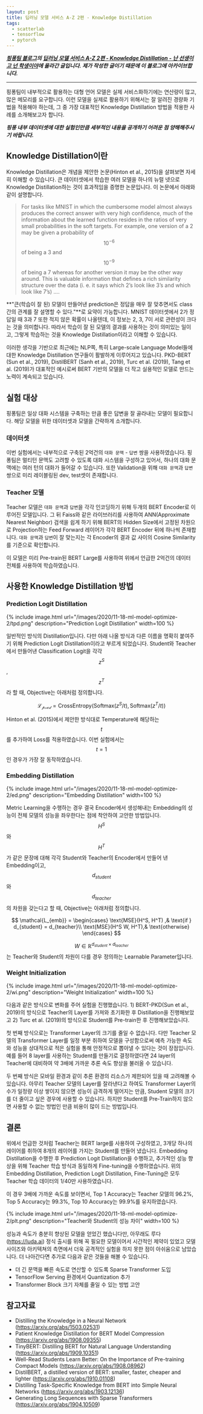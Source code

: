 ```yaml
---
layout: post
title: 딥러닝 모델 서비스 A-Z 2편 - Knowledge Distillation
tags:
  - scatterlab
  - tensorflow
  - pytorch
---
```


***[핑퐁팀 블로그](https://blog.pingpong.us/)의 [딥러닝 모델 서비스 A-Z 2편 - Knowledge Distillation - 난 선생이고 넌 학생이야](https://blog.pingpong.us/ml-model-optimize-2/)에 올라간 글입니다. 제가 작성한 글이기 때문에 이 블로그에 아카이브합니다.***

---


핑퐁팀이 내부적으로 활용하는 대형 언어 모델은 실제 서비스화하기에는 연산량이 많고, 많은 메모리를 요구합니다. 이런 모델을 실제로 활용하기 위해서는 잘 알려진 경량화 기법을 적용해야 하는데, 그 중 가장 대표적인 Knowledge Distillation 방법을 적용한 사례를 소개해보고자 합니다.

***핑퐁 내부 데이터셋에 대한 실험인만큼 세부적인 내용을 공개하기 어려운 점 양해해주시기 바랍니다.***

## Knowledge Distillation이란

Knowledge Distillation은 개념을 제안한 논문(Hinton et al., 2015)을 살펴보면 자세히 이해할 수 있습니다. 큰 데이터셋에서 학습한 여러 모델을 하나의 뉴럴 넷으로 Knowledge Distillation하는 것이 효과적임을 증명한 논문입니다. 이 논문에서 아래와 같이 설명합니다.

> For tasks like MNIST in which the cumbersome model almost always produces the correct answer with very high confidence, much of the information about the learned function resides in the ratios of very small probabilities in the soft targets. For example, one version of a 2 may be given a probability of $$10^{-6}$$ of being a 3 and $$10^{−9}$$ of being a 7 whereas for another version it may be the other way around.  This is valuable information that defines a rich similarity structure over the data (i. e. it says which 2’s look like 3’s and which look like 7’s) ....

**"큰(학습이 잘 된) 모델이 만들어낸 prediction은 정답을 매우 잘 맞추면서도 class간의 관계를 잘 설명할 수 있다."**로 요약이 가능합니다. MNIST 데이터셋에서 2가 정답일 때 3과 7 또한 적지 않은 확률이 나올텐데, 이 정보는 2, 3, 7이 서로 관련성이 크다는 것을 의미합니다. 따라서 학습이 잘 된 모델의 결과를 사용하는 것이 의미있는 일이고, 그렇게 학습하는 것을 Knowledge Distillation이라고 이해할 수 있습니다.

이러한 생각을 기반으로 최근에는 NLP쪽, 특히 Large-scale Language Model들에 대한 Knowledge Distillation 연구들이 활발하게 이루어지고 있습니다. PKD-BERT (Sun et al., 2019), DistilBERT (Sanh et al., 2019), Turc et al. (2019), Tang et al. (2019)가 대표적인 예시로써 BERT 기반의 모델을 더 작고 실용적인 모델로 만드는 노력이 계속되고 있습니다.

## 실험 대상

핑퐁팀은 일상 대화 시스템을 구축하는 만큼 좋은 답변을 잘 골라내는 모델이 필요합니다. 해당 모델을 위한 데이터셋과 모델을 간략하게 소개합니다.

### 데이터셋

이번 실험에서는 내부적으로 구축된 2억건의 `대화 문맥` - `답변` 쌍을 사용하였습니다. 핑퐁팀은 멀티턴 문맥도 고려할 수 있도록 대화 시스템을 구성하고 있어서, 하나의 대화 문맥에는 여러 턴의 대화가 들어갈 수 있습니다. 또한 Validation을 위해 `대화 문맥`과 `답변` 쌍으로 미리 레이블링된 dev, test셋이 존재합니다.

### Teacher 모델

Teacher 모델은 `대화 문맥`과 `답변`을 각각 인코딩하기 위해 두개의 BERT Encoder로 이루어진 모델입니다. 그 뒤 Faiss와 같은 라이브러리를 사용하여 ANN(Approximate Nearest Neighbor) 검색을 쉽게 하기 위해 BERT의 Hidden Size에서 고정된 차원으로 Projection하는 Feed Forward 레이어가 각각 BERT Encoder 뒤에 하나씩 존재합니다. `대화 문맥`과 `답변`이 잘 맞는지는 각 Encoder의 결과 값 사이의 Cosine Similarity를 기준으로 확인합니다.

이 모델은 미리 Pre-train된 BERT Large를 사용하여 위에서 언급한 2억건의 데이터 전체를 사용하여 학습하였습니다.

## 사용한 Knowledge Distillation 방법

### Prediction Logit Distillation

{% include image.html url="/images/2020/11-18-ml-model-optimize-2/tpd.png" description="Prediction Logit Distillation" width=100 %}

일반적인 방식의 Distillation입니다. 다만 아래 나올 방식과 다른 이름을 명확히 붙여주기 위해 Prediction Logit Distillation이라고 부르게 되었습니다. Student와 Teacher에서 만들어낸 Classification Logit을 각각 $$z^S$$, $$z^T$$라 할 때, Objective는 아래처럼 정의합니다.

$$\mathcal{L_{pred}} = \text{CrossEntropy}(\text{Softmax}(z^S / t), \text{Softmax}(z^T / t))$$

Hinton et al. (2015)에서 제안한 방식대로 Temperature에 해당하는 $$t$$를 추가하여 Loss를 적용하였습니다. 이번 실험에서는 $$t = 1$$인 경우가 가장 잘 동작하였습니다.

### Embedding Distillation

{% include image.html url="/images/2020/11-18-ml-model-optimize-2/ed.png" description="Embedding Distillation" width=100 %}

Metric Learning을 수행하는 경우 결국 Encoder에서 생성해내는 Embedding의 성능이 전체 모델의 성능을 좌우한다는 점에 착안하여 고안한 방법입니다. $$H^S$$와 $$H^T$$가 같은 문장에 대해 각각 Student와 Teacher의 Encoder에서 만들어 낸 Embedding이고, $$d_{student}$$와 $$d_{teacher}$$의 차원을 갖는다고 할 때, Objective는 아래처럼 정의합니다.

$$
\mathcal{L_{emb}} = \begin{cases}
    \text{MSE}(H^S, H^T)  ,& \text{if } d_{student} = d_{teacher}\\
    \text{MSE}(H^S W, H^T),& \text{otherwise}
\end{cases}
$$

$$W \in \mathbb{R}^{d_{student}\times d_{teacher}}$$는 Teacher와 Student의 차원이 다를 경우 정의하는 Learnable Parameter입니다.

### Weight Initialization

{% include image.html url="/images/2020/11-18-ml-model-optimize-2/wi.png" description="Weight Initialization" width=100 %}

다음과 같은 방식으로 변화를 주어 실험을 진행했습니다. 1) BERT-PKD(Sun et al., 2019)의 방식으로 Teacher의 Layer를 가져와 초기화한 후 Distillation을 진행해보았고 2) Turc et al. (2019)의 방식으로 Student를 Pre-train한 후 진행해보았습니다.

첫 번째 방식으로는 Transformer Layer의 크기를 줄일 수 없습니다. 다만 Teacher 모델의 Transformer Layer를 일정 부분 취하여 모델을 구성함으로써 예측 가능한 속도와 성능을 상대적으로 적은 실험을 통해 안정적으로 뽑아낼 수 있다는 것이 장점입니다. 예를 들어 8 layer를 사용하는 Student를 만들기로 결정하였다면 24 layer의 Teacher에 대비하여 약 3배에 가까운 추론 속도 향상을 불러올 수 있습니다.

두 번째 방식은 모바일 환경과 같이 추론 환경의 리소스가 제한되어 있을 때 고려해볼 수 있습니다. 아무리 Teacher 모델의 Layer를 잘라낸다고 하여도 Transformer Layer의 수가 일정량 이상 쌓이지 않으면 성능이 급격하게 떨어지는 만큼, Student 모델의 크기를 더 줄이고 싶은 경우에 사용할 수 있습니다. 하지만 Student를 Pre-Train하지 않으면 사용할 수 없는 방법인 만큼 비용이 많이 드는 방법입니다.

## 결론

위에서 언급한 것처럼 Teacher는 BERT large를 사용하여 구성하였고, 3개당 하나의 레이어를 취하여 8개의 레이어를 가지는 Student를 만들어 냈습니다. Embedding Distillation을 수행한 후 Prediction Logit Distillation을 수행하고, 추가적인 성능 향상을 위해 Teacher 학습 방식과 동일하게 Fine-tuning을 수행하였습니다. 위의 Embedding Distillation, Prediction Logit Distillation, Fine-Tuning은 모두 Teacher 학습 데이터의 1/40만 사용하였습니다.

이 경우 3배에 가까운 속도를 보이면서, Top 1 Accuracy는 Teacher 모델의 96.2%, Top 5 Accuracy는 99.3%, Top 10 Accuracy는 99.9%를 유지하였습니다.

{% include image.html url="/images/2020/11-18-ml-model-optimize-2/plt.png" description="Teacher와 Student의 성능 차이" width=100 %}

성능과 속도가 충분히 향상된 모델을 얻었긴 했습니다만, 아무래도 루다(<https://luda.ai>) 정식 출시를 위해 꼭 필요한 모델이어서 시간적인 제약이 있었고 모델 사이즈와 아키텍쳐의 측면에서 더욱 공격적인 실험을 하지 못한 점이 아쉬움으로 남았습니다. 더 나아간다면 추가로 다음과 같은 것들을 해볼 수 있습니다.

* 더 긴 문맥을 빠른 속도로 연산할 수 있도록 Sparse Transformer 도입
* TensorFlow Serving 환경에서 Quantization 추가
* Transformer Block 크기 자체를 줄일 수 있는 방법 고안

## 참고자료

* Distilling the Knowledge in a Neural Network (<https://arxiv.org/abs/1503.02531>)
* Patient Knowledge Distillation for BERT Model Compression (<https://arxiv.org/abs/1908.09355>)
* TinyBERT: Distilling BERT for Natural Language Understanding (<https://arxiv.org/abs/1909.10351>)
* Well-Read Students Learn Better: On the Importance of Pre-training Compact Models (<https://arxiv.org/abs/1908.08962>)
* DistilBERT, a distilled version of BERT: smaller, faster, cheaper and lighter (<https://arxiv.org/abs/1910.01108>)
* Distilling Task-Specific Knowledge from BERT into Simple Neural Networks (<https://arxiv.org/abs/1903.12136>)
* Generating Long Sequences with Sparse Transformers (<https://arxiv.org/abs/1904.10509>)
